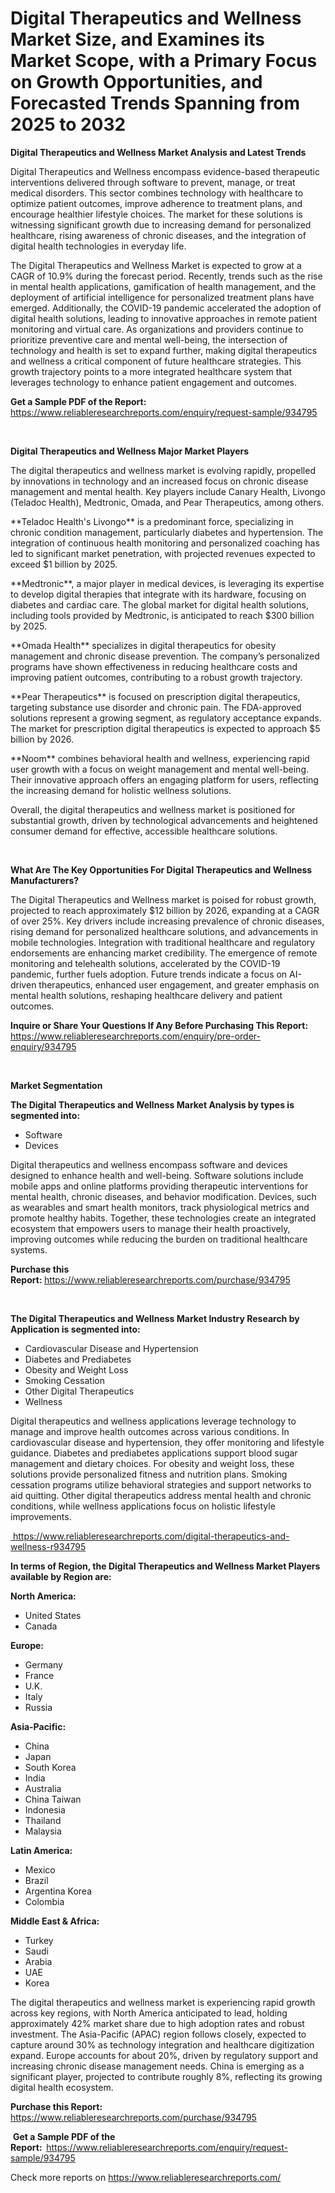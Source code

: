 <p><h1>Digital Therapeutics and Wellness Market Size, and Examines its Market Scope, with a Primary Focus on Growth Opportunities, and Forecasted Trends Spanning from 2025 to 2032</h1></p><p><strong>Digital Therapeutics and Wellness Market Analysis and Latest Trends</strong></p>
<p><p>Digital Therapeutics and Wellness encompass evidence-based therapeutic interventions delivered through software to prevent, manage, or treat medical disorders. This sector combines technology with healthcare to optimize patient outcomes, improve adherence to treatment plans, and encourage healthier lifestyle choices. The market for these solutions is witnessing significant growth due to increasing demand for personalized healthcare, rising awareness of chronic diseases, and the integration of digital health technologies in everyday life.</p><p>The Digital Therapeutics and Wellness Market is expected to grow at a CAGR of 10.9% during the forecast period. Recently, trends such as the rise in mental health applications, gamification of health management, and the deployment of artificial intelligence for personalized treatment plans have emerged. Additionally, the COVID-19 pandemic accelerated the adoption of digital health solutions, leading to innovative approaches in remote patient monitoring and virtual care. As organizations and providers continue to prioritize preventive care and mental well-being, the intersection of technology and health is set to expand further, making digital therapeutics and wellness a critical component of future healthcare strategies. This growth trajectory points to a more integrated healthcare system that leverages technology to enhance patient engagement and outcomes.</p></p>
<p><strong>Get a Sample PDF of the Report:&nbsp;</strong> <a href="https://www.reliableresearchreports.com/enquiry/request-sample/934795?utm_campaign=3079&utm_medium=2&utm_source=Github&utm_content=ia&utm_term=07032025&utm_id=digital-therapeutics-and-wellness">https://www.reliableresearchreports.com/enquiry/request-sample/934795</a></p>
<p>&nbsp;</p>
<p><strong>Digital Therapeutics and Wellness Major Market Players</strong></p>
<p><p>The digital therapeutics and wellness market is evolving rapidly, propelled by innovations in technology and an increased focus on chronic disease management and mental health. Key players include Canary Health, Livongo (Teladoc Health), Medtronic, Omada, and Pear Therapeutics, among others.</p><p>**Teladoc Health's Livongo** is a predominant force, specializing in chronic condition management, particularly diabetes and hypertension. The integration of continuous health monitoring and personalized coaching has led to significant market penetration, with projected revenues expected to exceed $1 billion by 2025.</p><p>**Medtronic**, a major player in medical devices, is leveraging its expertise to develop digital therapies that integrate with its hardware, focusing on diabetes and cardiac care. The global market for digital health solutions, including tools provided by Medtronic, is anticipated to reach $300 billion by 2025.</p><p>**Omada Health** specializes in digital therapeutics for obesity management and chronic disease prevention. The company’s personalized programs have shown effectiveness in reducing healthcare costs and improving patient outcomes, contributing to a robust growth trajectory.</p><p>**Pear Therapeutics** is focused on prescription digital therapeutics, targeting substance use disorder and chronic pain. The FDA-approved solutions represent a growing segment, as regulatory acceptance expands. The market for prescription digital therapeutics is expected to approach $5 billion by 2026.</p><p>**Noom** combines behavioral health and wellness, experiencing rapid user growth with a focus on weight management and mental well-being. Their innovative approach offers an engaging platform for users, reflecting the increasing demand for holistic wellness solutions.</p><p>Overall, the digital therapeutics and wellness market is positioned for substantial growth, driven by technological advancements and heightened consumer demand for effective, accessible healthcare solutions.</p></p>
<p>&nbsp;</p>
<p><strong>What Are The Key Opportunities For Digital Therapeutics and Wellness Manufacturers?</strong></p>
<p><p>The Digital Therapeutics and Wellness market is poised for robust growth, projected to reach approximately $12 billion by 2026, expanding at a CAGR of over 25%. Key drivers include increasing prevalence of chronic diseases, rising demand for personalized healthcare solutions, and advancements in mobile technologies. Integration with traditional healthcare and regulatory endorsements are enhancing market credibility. The emergence of remote monitoring and telehealth solutions, accelerated by the COVID-19 pandemic, further fuels adoption. Future trends indicate a focus on AI-driven therapeutics, enhanced user engagement, and greater emphasis on mental health solutions, reshaping healthcare delivery and patient outcomes.</p></p>
<p><strong>Inquire or Share Your Questions If Any Before Purchasing This Report:</strong> <a href="https://www.reliableresearchreports.com/enquiry/pre-order-enquiry/934795?utm_campaign=3079&utm_medium=2&utm_source=Github&utm_content=ia&utm_term=07032025&utm_id=digital-therapeutics-and-wellness">https://www.reliableresearchreports.com/enquiry/pre-order-enquiry/934795</a></p>
<p>&nbsp;</p>
<p><strong>Market Segmentation</strong></p>
<p><strong>The Digital Therapeutics and Wellness Market Analysis by types is segmented into:</strong></p>
<p><ul><li>Software</li><li>Devices</li></ul></p>
<p><p>Digital therapeutics and wellness encompass software and devices designed to enhance health and well-being. Software solutions include mobile apps and online platforms providing therapeutic interventions for mental health, chronic diseases, and behavior modification. Devices, such as wearables and smart health monitors, track physiological metrics and promote healthy habits. Together, these technologies create an integrated ecosystem that empowers users to manage their health proactively, improving outcomes while reducing the burden on traditional healthcare systems.</p></p>
<p><strong>Purchase this Report:&nbsp;</strong><a href="https://www.reliableresearchreports.com/purchase/934795?utm_campaign=3079&utm_medium=2&utm_source=Github&utm_content=ia&utm_term=07032025&utm_id=digital-therapeutics-and-wellness">https://www.reliableresearchreports.com/purchase/934795</a></p>
<p>&nbsp;</p>
<p><strong>The Digital Therapeutics and Wellness Market Industry Research by Application is segmented into:</strong></p>
<p><ul><li>Cardiovascular Disease and Hypertension</li><li>Diabetes and Prediabetes</li><li>Obesity and Weight Loss</li><li>Smoking Cessation</li><li>Other Digital Therapeutics</li><li>Wellness</li></ul></p>
<p><p>Digital therapeutics and wellness applications leverage technology to manage and improve health outcomes across various conditions. In cardiovascular disease and hypertension, they offer monitoring and lifestyle guidance. Diabetes and prediabetes applications support blood sugar management and dietary choices. For obesity and weight loss, these solutions provide personalized fitness and nutrition plans. Smoking cessation programs utilize behavioral strategies and support networks to aid quitting. Other digital therapeutics address mental health and chronic conditions, while wellness applications focus on holistic lifestyle improvements.</p></p>
<p><a href="https://www.reliableresearchreports.com/digital-therapeutics-and-wellness-r934795?utm_campaign=3079&utm_medium=2&utm_source=Github&utm_content=ia&utm_term=07032025&utm_id=digital-therapeutics-and-wellness">&nbsp;https://www.reliableresearchreports.com/digital-therapeutics-and-wellness-r934795</a></p>
<p><strong>In terms of Region, the Digital Therapeutics and Wellness Market Players available by Region are:</strong></p>
<p>
    <p> <strong> North America: </strong>
        <ul>
            <li>United States</li>
            <li>Canada</li>
        </ul>
        </p> 
    <p> <strong> Europe: </strong>
        <ul>
            <li>Germany</li>
            <li>France</li>
            <li>U.K.</li>
            <li>Italy</li>
            <li>Russia</li>
        </ul>
        </p> 
    <p> <strong> Asia-Pacific: </strong>
        <ul>
            <li>China</li>
            <li>Japan</li>
            <li>South Korea</li>
            <li>India</li>
            <li>Australia</li>
            <li>China Taiwan</li>
            <li>Indonesia</li>
            <li>Thailand</li>
            <li>Malaysia</li>
        </ul>
        </p> 
    <p> <strong> Latin America: </strong>
        <ul>
            <li>Mexico</li>
            <li>Brazil</li>
            <li>Argentina Korea</li>
            <li>Colombia</li>
        </ul>
        </p> 
    <p> <strong> Middle East & Africa: </strong>
        <ul>
            <li>Turkey</li>
            <li>Saudi</li>
            <li>Arabia</li>
            <li>UAE</li>
            <li>Korea</li>
        </ul>
    </p>
    </p>
<p><p>The digital therapeutics and wellness market is experiencing rapid growth across key regions, with North America anticipated to lead, holding approximately 42% market share due to high adoption rates and robust investment. The Asia-Pacific (APAC) region follows closely, expected to capture around 30% as technology integration and healthcare digitization expand. Europe accounts for about 20%, driven by regulatory support and increasing chronic disease management needs. China is emerging as a significant player, projected to contribute roughly 8%, reflecting its growing digital health ecosystem.</p></p>
<p><strong>Purchase this Report: </strong><a href="https://www.reliableresearchreports.com/purchase/934795?utm_campaign=3079&utm_medium=2&utm_source=Github&utm_content=ia&utm_term=07032025&utm_id=digital-therapeutics-and-wellness">https://www.reliableresearchreports.com/purchase/934795</a></p>
<p>&nbsp;<strong>Get a Sample PDF of the Report:&nbsp;&nbsp;</strong><a href="https://www.reliableresearchreports.com/enquiry/request-sample/934795?utm_campaign=3079&utm_medium=2&utm_source=Github&utm_content=ia&utm_term=07032025&utm_id=digital-therapeutics-and-wellness">https://www.reliableresearchreports.com/enquiry/request-sample/934795</a></p>
<p><strong></strong></p>
<p>Check more reports on <a href="https://www.reliableresearchreports.com/?utm_campaign=3079&utm_medium=2&utm_source=Github&utm_content=ia&utm_term=07032025&utm_id=digital-therapeutics-and-wellness">https://www.reliableresearchreports.com/</a></p>